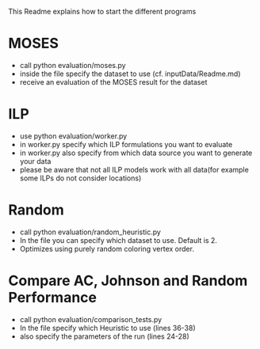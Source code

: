This Readme explains how to start the different programs

# MOSES

- call python evaluation/moses.py
- inside the file specify the dataset to use (cf. inputData/Readme.md)
- receive an evaluation of the MOSES result for the dataset

# ILP

- use python evaluation/worker.py
- in worker.py specify which ILP formulations you want to evaluate
- in worker.py also specify from which data source you want to generate your data
- please be aware that not all ILP models work with all data(for example some ILPs do not consider locations)

# Random

- call python evaluation/random_heuristic.py
- In the file you can specify which dataset to use. Default is 2.
- Optimizes using purely random coloring vertex order.

# Compare AC, Johnson and Random Performance

- call python evaluation/comparison_tests.py
- In the file specify which Heuristic to use (lines 36-38)
- also specify the parameters of the run (lines 24-28)